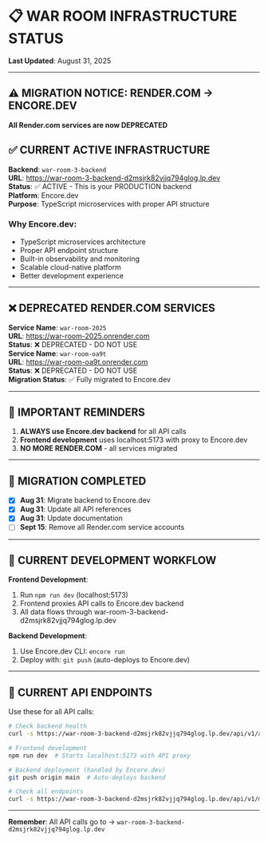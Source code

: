 # 📋 WAR ROOM INFRASTRUCTURE STATUS
**Last Updated**: August 31, 2025

---

## ⚠️ MIGRATION NOTICE: RENDER.COM → ENCORE.DEV

**All Render.com services are now DEPRECATED**

## ✅ CURRENT ACTIVE INFRASTRUCTURE
**Backend**: `war-room-3-backend`  
**URL**: https://war-room-3-backend-d2msjrk82vjjq794glog.lp.dev  
**Status**: ✅ ACTIVE - This is your PRODUCTION backend  
**Platform**: Encore.dev  
**Purpose**: TypeScript microservices with proper API structure  

### Why Encore.dev:
- TypeScript microservices architecture
- Proper API endpoint structure
- Built-in observability and monitoring
- Scalable cloud-native platform
- Better development experience

---

## ❌ DEPRECATED RENDER.COM SERVICES
**Service Name**: `war-room-2025`  
**URL**: https://war-room-2025.onrender.com  
**Status**: ❌ DEPRECATED - DO NOT USE  
**Service Name**: `war-room-oa9t`  
**URL**: https://war-room-oa9t.onrender.com  
**Status**: ❌ DEPRECATED - DO NOT USE  
**Migration Status**: ✅ Fully migrated to Encore.dev

---

## 🚨 IMPORTANT REMINDERS

1. **ALWAYS use Encore.dev backend** for all API calls
2. **Frontend development** uses localhost:5173 with proxy to Encore.dev
3. **NO MORE RENDER.COM** - all services migrated

---

## 📅 MIGRATION COMPLETED

- [x] **Aug 31**: Migrate backend to Encore.dev
- [x] **Aug 31**: Update all API references
- [x] **Aug 31**: Update documentation
- [ ] **Sept 15**: Remove all Render.com service accounts

---

## 🔧 CURRENT DEVELOPMENT WORKFLOW

**Frontend Development**:
1. Run `npm run dev` (localhost:5173)
2. Frontend proxies API calls to Encore.dev backend
3. All data flows through war-room-3-backend-d2msjrk82vjjq794glog.lp.dev

**Backend Development**:
1. Use Encore.dev CLI: `encore run`
2. Deploy with: `git push` (auto-deploys to Encore.dev)

---

## 📝 CURRENT API ENDPOINTS

Use these for all API calls:

```bash
# Check backend health
curl -s https://war-room-3-backend-d2msjrk82vjjq794glog.lp.dev/api/v1/analytics/summary

# Frontend development
npm run dev  # Starts localhost:5173 with API proxy

# Backend deployment (handled by Encore.dev)
git push origin main  # Auto-deploys backend

# Check all endpoints
curl -s https://war-room-3-backend-d2msjrk82vjjq794glog.lp.dev/api/v1/monitoring/mentions
```

---

**Remember**: All API calls go to → `war-room-3-backend-d2msjrk82vjjq794glog.lp.dev`